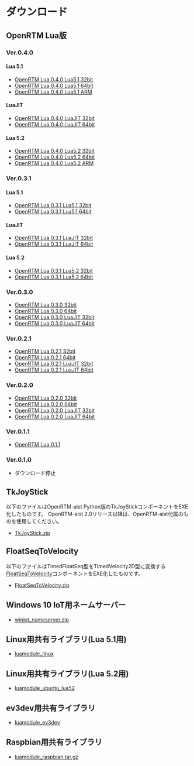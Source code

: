 # ダウンロード
## OpenRTM Lua版

### Ver.0.4.0
#### Lua 5.1
* [OpenRTM Lua 0.4.0 Lua5.1 32bit](https://github.com/Nobu19800/RTM-Lua/releases/download/v0.4.0/openrtm-lua-0.4.0-x86-lua5.1.zip)
* [OpenRTM Lua 0.4.0 Lua5.1 64bit](https://github.com/Nobu19800/RTM-Lua/releases/download/v0.4.0/openrtm-lua-0.4.0-x64-lua5.1.zip)
* [OpenRTM Lua 0.4.0 Lua5.1 ARM](https://github.com/Nobu19800/RTM-Lua/releases/download/v0.4.0/openrtm-lua-0.4.0-arm-lua5.1.zip)


#### LuaJIT
* [OpenRTM Lua 0.4.0 LuaJIT 32bit](https://github.com/Nobu19800/RTM-Lua/releases/download/v0.4.0/openrtm-lua-0.4.0-x86-LuaJIT.zip)
* [OpenRTM Lua 0.4.0 LuaJIT 64bit](https://github.com/Nobu19800/RTM-Lua/releases/download/v0.4.0/openrtm-lua-0.4.0-x64-LuaJIT.zip)

#### Lua 5.2
* [OpenRTM Lua 0.4.0 Lua5.2 32bit](https://github.com/Nobu19800/RTM-Lua/releases/download/v0.4.0/openrtm-lua-0.4.0-x86-lua5.2.zip)
* [OpenRTM Lua 0.4.0 Lua5.2 64bit](https://github.com/Nobu19800/RTM-Lua/releases/download/v0.4.0/openrtm-lua-0.4.0-x64-lua5.2.zip)
* [OpenRTM Lua 0.4.0 Lua5.2 ARM](https://github.com/Nobu19800/RTM-Lua/releases/download/v0.4.0/openrtm-lua-0.4.0-arm-lua5.2.zip)



### Ver.0.3.1
#### Lua 5.1
* [OpenRTM Lua 0.3.1 Lua5.1 32bit](https://drive.google.com/a/nobu777.net/uc?authuser=0&id=1debT3wxp3ICqGlPt99wS7u_VfnCHcekg&export=download)
* [OpenRTM Lua 0.3.1 Lua5.1 64bit](https://drive.google.com/a/nobu777.net/uc?authuser=0&id=1sHN2jW323t3ZQeCk76hue38ACsccqX-6&export=download)

#### LuaJIT
* [OpenRTM Lua 0.3.1 LuaJIT 32bit](https://drive.google.com/a/nobu777.net/uc?authuser=0&id=1VYF3MAOucnwzIQWBlmTmawqraerDVW_s&export=download)
* [OpenRTM Lua 0.3.1 LuaJIT 64bit](https://drive.google.com/a/nobu777.net/uc?authuser=0&id=1goXi2rB2HIHrEy-x05-t6oCoemNJlnsQ&export=download)

#### Lua 5.2
* [OpenRTM Lua 0.3.1 Lua5.2 32bit](https://drive.google.com/a/nobu777.net/uc?authuser=0&id=1_t5sMJpXUA-V14Ctx-odTMtLTClYPkiJ&export=download)
* [OpenRTM Lua 0.3.1 Lua5.2 64bit](https://drive.google.com/a/nobu777.net/uc?authuser=0&id=13rB140a13AASqSamBrqR7H9n7Zsd4Sna&export=download)


### Ver.0.3.0
* [OpenRTM Lua 0.3.0 32bit](https://drive.google.com/a/nobu777.net/uc?authuser=0&id=1OoMTZVibrLxtrs1O5hcRxItRYSOzjAiN&export=download)
* [OpenRTM Lua 0.3.0 64bit](https://drive.google.com/a/nobu777.net/uc?authuser=0&id=1KEg08bwgvpLG2RBMbCx7E7lgi3tat05k&export=download)
* [OpenRTM Lua 0.3.0 LuaJIT 32bit](https://drive.google.com/a/nobu777.net/uc?authuser=0&id=1LV1yHg7URo9dowy_d9w-2_bBxm4RLGil&export=download)
* [OpenRTM Lua 0.3.0 LuaJIT 64bit](https://drive.google.com/a/nobu777.net/uc?authuser=0&id=1mlBAX1swNCqv2XY9Q6_X39igGI-JbNkq&export=download)

### Ver.0.2.1
* [OpenRTM Lua 0.2.1 32bit](https://drive.google.com/a/nobu777.net/uc?authuser=0&id=1RQOpAX5YSexGWcGD0vmaOHKrb89gUQwu&export=download)
* [OpenRTM Lua 0.2.1 64bit](https://drive.google.com/a/nobu777.net/uc?authuser=0&id=1Dam2ldQSl1i_IFzmviUyvgz56W8UapbK&export=download)
* [OpenRTM Lua 0.2.1 LuaJIT 32bit](https://drive.google.com/a/nobu777.net/uc?authuser=0&id=1wZDib0A8PqQGh_Zn9lPMK1mj2BUvwjYC&export=download)
* [OpenRTM Lua 0.2.1 LuaJIT 64bit](https://drive.google.com/a/nobu777.net/uc?authuser=0&id=1UebjUeMkR4zDjrFlFXsF1zNgdr67lPp6&export=download)

### Ver.0.2.0
* [OpenRTM Lua 0.2.0 32bit](https://drive.google.com/a/nobu777.net/uc?authuser=0&id=1K3xtSL6v4ahhq0QXbUV-3bYsIjj8IxK6&export=download)
* [OpenRTM Lua 0.2.0 64bit](https://drive.google.com/a/nobu777.net/uc?authuser=0&id=1H10TDk9ZDYiLMxItEVRS4P2hbEdYp0ur&export=download)
* [OpenRTM Lua 0.2.0 LuaJIT 32bit](https://drive.google.com/a/nobu777.net/uc?authuser=0&id=1cNubNGlyD3vhOqzvIx0WQx-6T9pvWanj&export=download)
* [OpenRTM Lua 0.2.0 LuaJIT 64bit](https://drive.google.com/a/nobu777.net/uc?authuser=0&id=1DISAEiUv2y42NddGLCiA7C95Qx8-RVid&export=download)

### Ver.0.1.1
* [OpenRTM Lua 0.1.1](https://drive.google.com/a/nobu777.net/uc?authuser=0&id=1GifXYwg9fkym20ijqrYwdqPaY4Spqb--&export=download)

### Ver.0.1.0
* ダウンロード停止

## TkJoyStick
以下のファイルはOpenRTM-aist Python版のTkJoyStickコンポーネントをEXE化したものです。
OpenRTM-aist 2.0リリース以降は、OpenRTM-aist付属のものを使用してください。

* [TkJoyStick.zip](https://drive.google.com/a/nobu777.net/uc?authuser=0&id=1UtjmnDnL-bkOi2b0aqnyd8WYMrkrlui0&export=download)

## FloatSeqToVelocity
以下のファイルはTimedFloatSeq型をTimedVelocity2D型に変換する[FloatSeqToVelocity](https://github.com/Nobu19800/FloatSeqToVelocity)コンポーネントをEXE化したものです。

* [FloatSeqToVelocity.zip](https://drive.google.com/a/nobu777.net/uc?authuser=0&id=1JT590IzLDYHT-lnLp4YLO91AsQmYpExB&export=download)

## Windows 10 IoT用ネームサーバー

* [winiot_nameserver.zip](https://github.com/Nobu19800/RTM-Lua/releases/download/v0.4.0/winiot_nameserver.zip)

## Linux用共有ライブラリ(Lua 5.1用)

* [luamodule_linux](https://github.com/Nobu19800/RTM-Lua/releases/download/v0.3.1/luamodule_linux.tar.gz)

## Linux用共有ライブラリ(Lua 5.2用)

* [luamodule_ubuntu_lua52](https://github.com/Nobu19800/RTM-Lua/releases/download/v0.3.1/luamodule_ubuntu_lua52.tar.gz)

## ev3dev用共有ライブラリ

* [luamodule_ev3dev](https://github.com/Nobu19800/RTM-Lua/releases/download/v0.3.1/luamodule_ev3.tar.gz)

## Raspbian用共有ライブラリ

* [luamodule_raspbian.tar.gz](https://github.com/Nobu19800/RTM-Lua/releases/download/v0.3.1/luamodule_raspbian.tar.gz)

